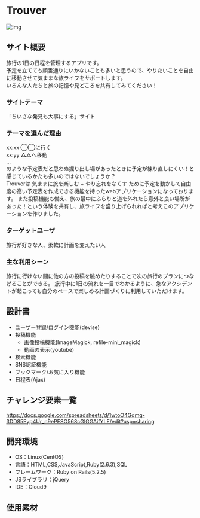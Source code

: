 # Trouver
<img src="https://user-images.githubusercontent.com/76669464/113236119-451fb400-92df-11eb-8eb3-d03fbcf7a836.png" alt="img" align="center">


## サイト概要
旅行の1日の日程を管理するアプリです。  
予定を立てても順番通りにいかないことも多いと思うので、やりたいことを自由に移動させて気ままな旅ライフをサポートします。  
いろんな人たちと旅の記憶や見どころを共有してみてください！

### サイトテーマ
「ちいさな発見も大事にする」サイト

### テーマを選んだ理由
xx:xx ◯◯に行く  
xx:yy △△へ移動  
...  
のような予定表だと思わぬ掘り出し場があったときに予定が練り直しにくい！と感じているかたも多いのではないでしょうか？  
Trouverは 気ままに旅を楽しむ + やり忘れをなくす ために予定を動かして自由度の高い予定表を作成できる機能を持ったwebアプリケーションになっております。
また投稿機能も備え、旅の最中にふらりと道を外れたら意外と良い場所があった！という体験を共有し、旅ライフを盛り上げられればと考えこのアプリケーションを作りました。


### ターゲットユーザ
旅行が好きな人、柔軟に計画を変えたい人

### 主な利用シーン
旅行に行けない間に他の方の投稿を眺めたりすることで次の旅行のプランにつなげることができる。
旅行中に1日の流れを一目でわかるように、急なアクシデントが起こっても自分のペースで楽しめる計画づくりに利用していただけます。

## 設計書
* ユーザー登録/ログイン機能(devise)
* 投稿機能
   * 画像投稿機能(ImageMagick, refile-mini_magick)
   * 動画の表示(youtube)
* 検索機能
* SNS認証機能
* ブックマーク/お気に入り機能
* 日程表(Ajax)

## チャレンジ要素一覧
<https://docs.google.com/spreadsheets/d/1wtoO4Gqmq-3DD85Eyp4Ur_n9ePESO568cGIGGAifYLE/edit?usp=sharing>

## 開発環境
- OS：Linux(CentOS)
- 言語：HTML,CSS,JavaScript,Ruby(2.6.3),SQL
- フレームワーク：Ruby on Rails(5.2.5)
- JSライブラリ：jQuery
- IDE：Cloud9

## 使用素材


